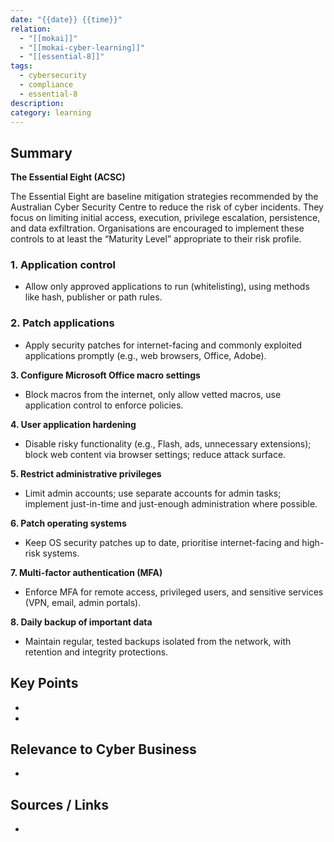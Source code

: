 ```yaml
---
date: "{{date}} {{time}}"
relation:
  - "[[mokai]]"
  - "[[mokai-cyber-learning]]"
  - "[[essential-8]]"
tags:
  - cybersecurity
  - compliance
  - essential-8
description:
category: learning
---
```


## Summary

**The Essential Eight (ACSC)**

The Essential Eight are baseline mitigation strategies recommended by the Australian Cyber Security Centre to reduce the risk of cyber incidents. They focus on limiting initial access, execution, privilege escalation, persistence, and data exfiltration. Organisations are encouraged to implement these controls to at least the “Maturity Level” appropriate to their risk profile.

### **1. Application control**

- Allow only approved applications to run (whitelisting), using methods like hash, publisher or path rules.

### **2. Patch applications**

- Apply security patches for internet-facing and commonly exploited applications promptly (e.g., web browsers, Office, Adobe).

**3. Configure Microsoft Office macro settings**

- Block macros from the internet, only allow vetted macros, use application control to enforce policies.

**4. User application hardening**

- Disable risky functionality (e.g., Flash, ads, unnecessary extensions); block web content via browser settings; reduce attack surface.

**5. Restrict administrative privileges**

- Limit admin accounts; use separate accounts for admin tasks; implement just-in-time and just-enough administration where possible.

**6. Patch operating systems**

- Keep OS security patches up to date, prioritise internet-facing and high-risk systems.

**7. Multi-factor authentication (MFA)**

- Enforce MFA for remote access, privileged users, and sensitive services (VPN, email, admin portals).

**8. Daily backup of important data**

- Maintain regular, tested backups isolated from the network, with retention and integrity protections.

## Key Points
-
-

## Relevance to Cyber Business
-

## Sources / Links
-
